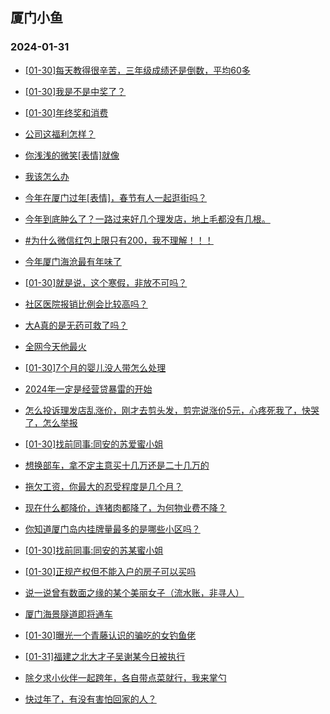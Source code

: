## 厦门小鱼 
### 2024-01-31

+ [[01-30]每天教得很辛苦，三年级成绩还是倒数，平均60多](http://bbs.xmfish.com/read-htm-tid-18142252.html)

+ [[01-30]我是不是中奖了？](http://bbs.xmfish.com/read-htm-tid-18142266.html)

+ [[01-30]年终奖和消费](http://bbs.xmfish.com/read-htm-tid-18142239.html)

+ [公司这福利怎样？](http://bbs.xmfish.com/read-htm-tid-18142283.html)

+ [你浅浅的微笑[表情]就像](http://bbs.xmfish.com/read-htm-tid-18142173.html)

+ [我该怎么办](http://bbs.xmfish.com/read-htm-tid-18142330.html)

+ [今年在厦门过年[表情]，春节有人一起逛街吗？](http://bbs.xmfish.com/read-htm-tid-18142282.html)

+ [今年到底肿么了？一路过来好几个理发店，地上毛都没有几根。](http://bbs.xmfish.com/read-htm-tid-18142316.html)

+ [#为什么微信红包上限只有200，我不理解！！！](http://bbs.xmfish.com/read-htm-tid-18142317.html)

+ [今年厦门海沧最有年味了](http://bbs.xmfish.com/read-htm-tid-18142298.html)

+ [[01-30]就是说，这个寒假，非放不可吗？](http://bbs.xmfish.com/read-htm-tid-18142351.html)

+ [社区医院报销比例会比较高吗？](http://bbs.xmfish.com/read-htm-tid-18142156.html)

+ [大A真的是无药可救了吗？](http://bbs.xmfish.com/read-htm-tid-18142411.html)

+ [全网今天他最火](http://bbs.xmfish.com/read-htm-tid-18142410.html)

+ [[01-30]7个月的婴儿没人带怎么处理](http://bbs.xmfish.com/read-htm-tid-18142413.html)

+ [2024年一定是经营贷暴雷的开始](http://bbs.xmfish.com/read-htm-tid-18142441.html)

+ [怎么投诉理发店乱涨价，刚才去剪头发，剪完说涨价5元，心疼死我了，快哭了，怎么举报](http://bbs.xmfish.com/read-htm-tid-18142446.html)

+ [[01-30]找前同事:同安的苏爱蜜小姐](http://bbs.xmfish.com/read-htm-tid-18142460.html)

+ [想换部车，拿不定主意买十几万还是二十几万的](http://bbs.xmfish.com/read-htm-tid-18142509.html)

+ [拖欠工资，你最大的忍受程度是几个月？](http://bbs.xmfish.com/read-htm-tid-18142387.html)

+ [现在什么都降价，连猪肉都降了，为何物业费不降？](http://bbs.xmfish.com/read-htm-tid-18142423.html)

+ [你知道厦门岛内挂牌量最多的是哪些小区吗？](http://bbs.xmfish.com/read-htm-tid-18142501.html)

+ [[01-30]找前同事:同安的苏某蜜小姐](http://bbs.xmfish.com/read-htm-tid-18142460.html)

+ [[01-30]正规产权但不能入户的房子可以买吗](http://bbs.xmfish.com/read-htm-tid-18142511.html)

+ [说一说曾有数面之缘的某个美丽女子（流水账，非寻人）](http://bbs.xmfish.com/read-htm-tid-18142538.html)

+ [厦门海景隧道即将通车](http://bbs.xmfish.com/read-htm-tid-18142556.html)

+ [[01-30]曝光一个青藤认识的骗吃的女钓鱼佬](http://bbs.xmfish.com/read-htm-tid-18142473.html)

+ [[01-31]福建之北大才子吴谢某今日被执行](http://bbs.xmfish.com/read-htm-tid-18142660.html)

+ [除夕求小伙伴一起跨年，各自带点菜就行，我来掌勺](http://bbs.xmfish.com/read-htm-tid-18142624.html)

+ [快过年了，有没有害怕回家的人？](http://bbs.xmfish.com/read-htm-tid-18142633.html)

